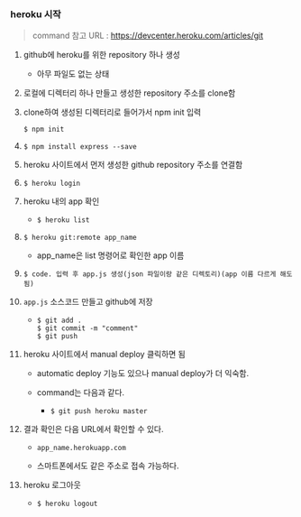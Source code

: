 ### heroku 시작

> command 참고 URL : https://devcenter.heroku.com/articles/git



1. github에 heroku를 위한 repository 하나 생성

   - 아무 파일도 없는 상태

   

2. 로컬에 디렉터리 하나 만들고 생성한 repository 주소를 clone함

   

3. clone하여 생성된 디렉터리로 들어가서 npm init 입력

   ```
   $ npm init
   ```

   

4. ```
   $ npm install express --save
   ```

   

5. heroku 사이트에서 먼저 생성한 github repository 주소를 연결함

   

6. ```
   $ heroku login
   ```

   

7. heroku 내의 app 확인

   - ```
     $ heroku list
     ```

   

8. ```
   $ heroku git:remote app_name
   ```

   - app_name은 list 명령어로 확인한 app 이름

   

9. ```
   $ code. 입력 후 app.js 생성(json 파일이랑 같은 디렉토리)(app 이름 다르게 해도 됨)
   ```

   

10. `app.js` 소스코드 만들고 github에 저장

    - ```
      $ git add .
      $ git commit -m "comment"
      $ git push
      ```

    

11. heroku 사이트에서 manual deploy 클릭하면 됨

    - automatic deploy 기능도 있으나 manual deploy가 더 익숙함.

    - command는 다음과 같다.

      - ```
        $ git push heroku master
        ```

    

12. 결과 확인은 다음 URL에서 확인할 수 있다.

    - ```
      app_name.herokuapp.com
      ```

    - 스마트폰에서도 같은 주소로 접속 가능하다.



13. heroku 로그아웃

    - ```
      $ heroku logout
      ```



